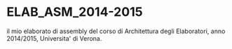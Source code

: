 # ELAB_ASM_2014-2015
il mio elaborato di assembly del corso di Architettura degli Elaboratori, anno 2014/2015, Universita' di Verona.
